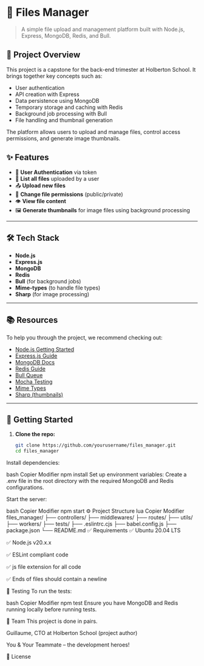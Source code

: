 # 📁 Files Manager

> A simple file upload and management platform built with Node.js, Express, MongoDB, Redis, and Bull.

## 📌 Project Overview

This project is a capstone for the back-end trimester at Holberton School. It brings together key concepts such as:

- User authentication
- API creation with Express
- Data persistence using MongoDB
- Temporary storage and caching with Redis
- Background job processing with Bull
- File handling and thumbnail generation

The platform allows users to upload and manage files, control access permissions, and generate image thumbnails.

## ✨ Features

- 🔐 **User Authentication** via token
- 📜 **List all files** uploaded by a user
- 📤 **Upload new files**
- 🔄 **Change file permissions** (public/private)
- 👁 **View file content**
- 🖼 **Generate thumbnails** for image files using background processing

---

## 🛠 Tech Stack

- **Node.js**
- **Express.js**
- **MongoDB**
- **Redis**
- **Bull** (for background jobs)
- **Mime-types** (to handle file types)
- **Sharp** (for image processing)

---

## 📚 Resources

To help you through the project, we recommend checking out:

- [Node.js Getting Started](https://nodejs.org/en/docs/guides/getting-started-guide/)
- [Express.js Guide](https://expressjs.com/en/starter/installing.html)
- [MongoDB Docs](https://docs.mongodb.com/)
- [Redis Guide](https://redis.io/docs/)
- [Bull Queue](https://github.com/OptimalBits/bull)
- [Mocha Testing](https://mochajs.org/)
- [Mime Types](https://www.npmjs.com/package/mime-types)
- [Sharp (thumbnails)](https://sharp.pixelplumbing.com/)

---

## 🚀 Getting Started

1. **Clone the repo:**
   ```bash
   git clone https://github.com/yourusername/files_manager.git
   cd files_manager
Install dependencies:

bash
Copier
Modifier
npm install
Set up environment variables:
Create a .env file in the root directory with the required MongoDB and Redis configurations.

Start the server:

bash
Copier
Modifier
npm start
⚙️ Project Structure
lua
Copier
Modifier
files_manager/
├── controllers/
├── middlewares/
├── routes/
├── utils/
├── workers/
├── tests/
├── .eslintrc.cjs
├── babel.config.js
├── package.json
└── README.md
✅ Requirements
✅ Ubuntu 20.04 LTS

✅ Node.js v20.x.x

✅ ESLint compliant code

✅ js file extension for all code

✅ Ends of files should contain a newline

🧪 Testing
To run the tests:

bash
Copier
Modifier
npm test
Ensure you have MongoDB and Redis running locally before running tests.

👥 Team
This project is done in pairs.

Guillaume, CTO at Holberton School (project author)

You & Your Teammate – the development heroes!

📄 License